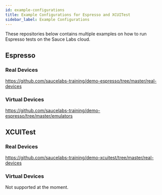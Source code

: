 ```yaml
---
id: example-configurations
title: Example Configurations for Espresso and XCUITest
sidebar_label: Example Configurations
---
```


These repositories below contains multiple examples on how to run Espresso tests on the Sauce Labs cloud.

## Espresso

### Real Devices
https://github.com/saucelabs-training/demo-espresso/tree/master/real-devices

### Virtual Devices
https://github.com/saucelabs-training/demo-espresso/tree/master/emulators


## XCUITest

### Real Devices
https://github.com/saucelabs-training/demo-xcuitest/tree/master/real-devices

### Virtual Devices
Not supported at the moment.
